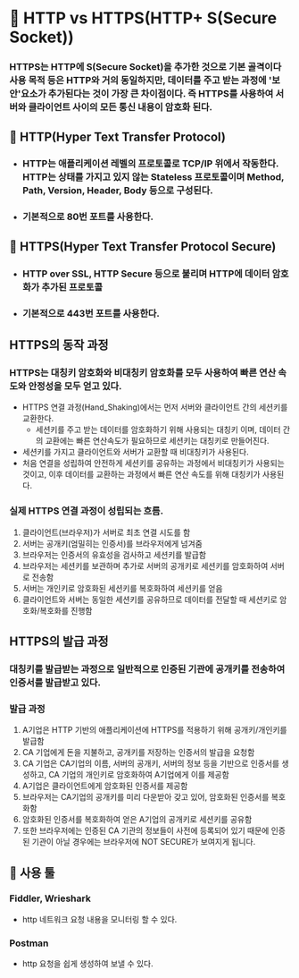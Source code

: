 # 🚗 HTTP vs HTTPS(HTTP+ S(Secure Socket))
### HTTPS는 HTTP에 S(Secure Socket)을 추가한 것으로 기본 골격이다 사용 목적 등은 HTTP와 거의 동일하지만, 데이터를 주고 받는 과정에 '보안'요소가 추가된다는 것이 가장 큰 차이점이다. 즉 HTTPS를 사용하여 서버와 클라이언트 사이의 모든 통신 내용이  암호화 된다.

## 🚓 HTTP(Hyper Text Transfer Protocol)
- ### HTTP는 애플리케이션 레벨의 프로토콜로 TCP/IP 위에서 작동한다. HTTP는 상태를 가지고 있지 않는 Stateless 프로토콜이며 Method, Path, Version, Header, Body 등으로 구성된다.
- ### 기본적으로 80번 포트를 사용한다. 
## 🚕 HTTPS(Hyper Text Transfer Protocol Secure)
- ### HTTP over SSL, HTTP Secure 등으로 불리며 HTTP에 데이터 암호화가 추가된 프로토콜 
- ### 기본적으로 443번 포트를 사용한다.
  
## HTTPS의 동작 과정
### HTTPS는 대칭키 암호화와 비대칭키 암호화를 모두 사용하여 빠른 연산 속도와 안정성을 모두 얻고 있다.
- HTTPS 연결 과정(Hand_Shaking)에서는 먼저 서버와 클라이언트 간의 세션키를 교환한다.
    - 세션키를 주고 받는 데이터를 암호화하기 위해 사용되는 대칭키 이며, 데이터 간의 교환에는 빠른 연산속도가 필요하므로 세션키는 대칭키로 만들어진다.
- 세션키를 가지고 클라이언트와 서버가 교환할 때 비대칭키가 사용된다.
- 처음 연결을 성립하여 안전하게 세션키를 공유하는 과정에서 비대칭키가 사용되는 것이고, 이후 데이터를 교환하는 과정에서 빠른 연산 속도를 위해 대칭키가 사용된다.
  

### 실제 HTTPS 연결 과정이 성립되는 흐름.

1. 클라이언트(브라우저)가 서버로 최초 연결 시도를 함
2. 서버는 공개키(엄밀히는 인증서)를 브라우저에게 넘겨줌
3. 브라우저는 인증서의 유효성을 검사하고 세션키를 발급함
4. 브라우저는 세션키를 보관하며 추가로 서버의 공개키로 세션키를 암호화하여 서버로 전송함
5. 서버는 개인키로 암호화된 세션키를 복호화하여 세션키를 얻음
6. 클라이언트와 서버는 동일한 세션키를 공유하므로 데이터를 전달할 때 세션키로 암호화/복호화를 진행함
  
## HTTPS의 발급 과정
### 대칭키를 발급받는 과정으로 일반적으로 인증된 기관에 공개키를 전송하여 인증서를 발급받고 있다.
  
### 발급 과정
1. A기업은 HTTP 기반의 애플리케이션에 HTTPS를 적용하기 위해 공개키/개인키를 발급함
2. CA 기업에게 돈을 지불하고, 공개키를 저장하는 인증서의 발급을 요청함
3. CA 기업은 CA기업의 이름, 서버의 공개키, 서버의 정보 등을 기반으로 인증서를 생성하고, CA 기업의 개인키로 암호화하여 A기업에게 이를 제공함
4. A기업은 클라이언트에게 암호화된 인증서를 제공함
5. 브라우저는 CA기업의 공개키를 미리 다운받아 갖고 있어, 암호화된 인증서를 복호화함
6. 암호화된 인증서를 복호화하여 얻은 A기업의 공개키로 세션키를 공유함
7. 또한 브라우저에는 인증된 CA 기관의 정보들이 사전에 등록되어 있기 때문에 인증된 기관이 아닐 경우에는 브라우저에 NOT SECURE가 보여지게 됩니다.  
  
## 🎐 사용 툴
### Fiddler, Wrieshark
- http 네트워크 요청 내용을 모니터링 할 수 있다.
### Postman
- http 요청을 쉽게 생성하여 보낼 수 있다.
